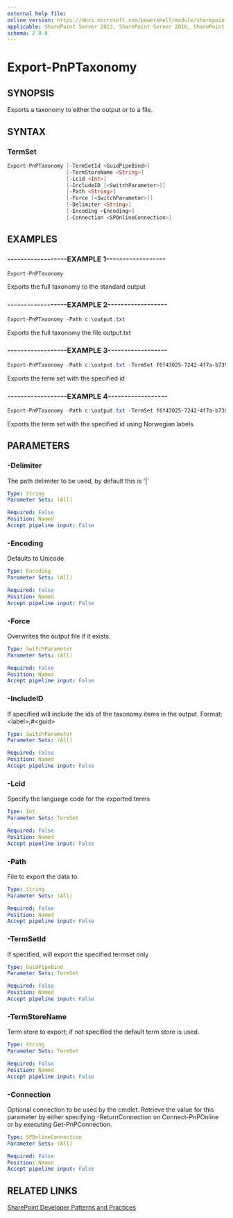 ```yaml
---
external help file:
online version: https://docs.microsoft.com/powershell/module/sharepoint-pnp/export-pnptaxonomy
applicable: SharePoint Server 2013, SharePoint Server 2016, SharePoint Server 2019, SharePoint Online
schema: 2.0.0
---
```

# Export-PnPTaxonomy

## SYNOPSIS
Exports a taxonomy to either the output or to a file.

## SYNTAX 

### TermSet
```powershell
Export-PnPTaxonomy [-TermSetId <GuidPipeBind>]
                   [-TermStoreName <String>]
                   [-Lcid <Int>]
                   [-IncludeID [<SwitchParameter>]]
                   [-Path <String>]
                   [-Force [<SwitchParameter>]]
                   [-Delimiter <String>]
                   [-Encoding <Encoding>]
                   [-Connection <SPOnlineConnection>]
```

## EXAMPLES

### ------------------EXAMPLE 1------------------
```powershell
Export-PnPTaxonomy
```

Exports the full taxonomy to the standard output

### ------------------EXAMPLE 2------------------
```powershell
Export-PnPTaxonomy -Path c:\output.txt
```

Exports the full taxonomy the file output.txt

### ------------------EXAMPLE 3------------------
```powershell
Export-PnPTaxonomy -Path c:\output.txt -TermSet f6f43025-7242-4f7a-b739-41fa32847254
```

Exports the term set with the specified id

### ------------------EXAMPLE 4------------------
```powershell
Export-PnPTaxonomy -Path c:\output.txt -TermSet f6f43025-7242-4f7a-b739-41fa32847254 -Lcid 1044
```

Exports the term set with the specified id using Norwegian labels

## PARAMETERS

### -Delimiter
The path delimiter to be used, by default this is '|'

```yaml
Type: String
Parameter Sets: (All)

Required: False
Position: Named
Accept pipeline input: False
```

### -Encoding
Defaults to Unicode

```yaml
Type: Encoding
Parameter Sets: (All)

Required: False
Position: Named
Accept pipeline input: False
```

### -Force
Overwrites the output file if it exists.

```yaml
Type: SwitchParameter
Parameter Sets: (All)

Required: False
Position: Named
Accept pipeline input: False
```

### -IncludeID
If specified will include the ids of the taxonomy items in the output. Format: &lt;label&gt;;#&lt;guid&gt;

```yaml
Type: SwitchParameter
Parameter Sets: (All)

Required: False
Position: Named
Accept pipeline input: False
```

### -Lcid
Specify the language code for the exported terms

```yaml
Type: Int
Parameter Sets: TermSet

Required: False
Position: Named
Accept pipeline input: False
```

### -Path
File to export the data to.

```yaml
Type: String
Parameter Sets: (All)

Required: False
Position: Named
Accept pipeline input: False
```

### -TermSetId
If specified, will export the specified termset only

```yaml
Type: GuidPipeBind
Parameter Sets: TermSet

Required: False
Position: Named
Accept pipeline input: False
```

### -TermStoreName
Term store to export; if not specified the default term store is used.

```yaml
Type: String
Parameter Sets: TermSet

Required: False
Position: Named
Accept pipeline input: False
```

### -Connection
Optional connection to be used by the cmdlet. Retrieve the value for this parameter by either specifying -ReturnConnection on Connect-PnPOnline or by executing Get-PnPConnection.

```yaml
Type: SPOnlineConnection
Parameter Sets: (All)

Required: False
Position: Named
Accept pipeline input: False
```

## RELATED LINKS

[SharePoint Developer Patterns and Practices](https://aka.ms/sppnp)